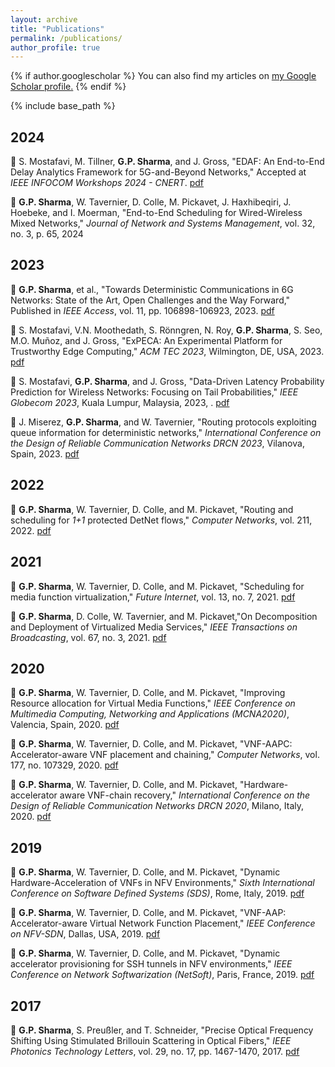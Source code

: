 ```yaml
---
layout: archive
title: "Publications"
permalink: /publications/
author_profile: true
---
```


{% if author.googlescholar %}
  You can also find my articles on <u><a href="{{author.googlescholar}}">my Google Scholar profile</a>.</u>
{% endif %}

{% include base_path %}

## 2024

**🎤** S. Mostafavi, M. Tillner, **G.P. Sharma**, and J. Gross, "EDAF: An End-to-End Delay Analytics Framework for 5G-and-Beyond Networks," Accepted at _IEEE INFOCOM Workshops 2024 - CNERT_. [pdf](https://arxiv.org/pdf/2401.09856)

**📝** **G.P. Sharma**, W. Tavernier, D. Colle, M. Pickavet, J. Haxhibeqiri, J. Hoebeke, and I. Moerman, "End-to-End Scheduling for Wired-Wireless Mixed Networks," _Journal of Network and Systems Management_, vol. 32, no. 3, p. 65, 2024


## 2023

**📝** **G.P. Sharma**, et al., "Towards Deterministic Communications in 6G Networks: State of the Art, Open Challenges and the Way Forward," Published in _IEEE Access_, vol. 11, pp. 106898-106923, 2023. [pdf](https://arxiv.org/pdf/2304.01299.pdf)

**🎤** S. Mostafavi, V.N. Moothedath, S. Rönngren, N. Roy, **G.P. Sharma**, S. Seo, M.O. Muñoz, and J. Gross, "ExPECA: An Experimental Platform for Trustworthy Edge Computing," _ACM TEC 2023_, Wilmington, DE, USA, 2023. [pdf](https://arxiv.org/abs/2311.01279)
 
**🎤** S. Mostafavi, **G.P. Sharma**, and J. Gross, "Data-Driven Latency Probability Prediction for Wireless Networks: Focusing on Tail Probabilities," _IEEE Globecom 2023_, Kuala Lumpur, Malaysia, 2023, . [pdf](https://arxiv.org/pdf/2307.10648.pdf)

**🎤** J. Miserez, **G.P. Sharma**, and W. Tavernier, "Routing protocols exploiting queue information for deterministic networks," _International Conference on the Design of Reliable Communication Networks DRCN 2023_, Vilanova, Spain, 2023. [pdf](https://gourav-prateek-sharma.github.io/files/publications/routing_proto_queue.pdf)

## 2022

**📝** **G.P. Sharma**, W. Tavernier, D. Colle, and M. Pickavet, "Routing and scheduling for _1+1_ protected DetNet flows," _Computer Networks_, vol. 211, 2022. [pdf](https://gourav-prateek-sharma.github.io/files/publications/1+1_rtsch_detnet.pdf)

## 2021

**📝** **G.P. Sharma**, W. Tavernier, D. Colle, and M. Pickavet, "Scheduling for media function virtualization," _Future Internet_, vol. 13, no. 7, 2021. [pdf](https://gourav-prateek-sharma.github.io/files/publications/schd_mfv.pdf)

**📝** **G.P. Sharma**, D. Colle, W. Tavernier, and M. Pickavet,"On Decomposition and Deployment of Virtualized Media Services," _IEEE Transactions on Broadcasting_, vol. 67, no. 3, 2021. [pdf](https://gourav-prateek-sharma.github.io/files/publications/deploy_decomp_mfv.pdf)

## 2020

**🎤** **G.P. Sharma**, W. Tavernier, D. Colle, and M. Pickavet, "Improving Resource allocation for Virtual Media Functions," _IEEE Conference on Multimedia Computing, Networking and Applications (MCNA2020)_, Valencia, Spain, 2020. [pdf](https://gourav-prateek-sharma.github.io/files/publications/resource_improv_vmf.pdf)

**📝** **G.P. Sharma**, W. Tavernier, D. Colle, and M. Pickavet, "VNF-AAPC: Accelerator-aware VNF placement and chaining," _Computer Networks_, vol. 177, no. 107329, 2020. [pdf](https://gourav-prateek-sharma.github.io/files/publications/vnf_aapc.pdf)

**🎤** **G.P. Sharma**, W. Tavernier, D. Colle, and M. Pickavet, "Hardware-accelerator aware VNF-chain recovery," _International Conference on the Design of Reliable Communication Networks DRCN 2020_, Milano, Italy, 2020. [pdf](https://gourav-prateek-sharma.github.io/files/publications/hw_accel_aware_vnf_recov.pdf)

## 2019

**🎤** **G.P. Sharma**, W. Tavernier, D. Colle, and M. Pickavet, "Dynamic Hardware-Acceleration of VNFs in NFV Environments," _Sixth International Conference on Software Defined Systems (SDS)_, Rome, Italy, 2019. [pdf](https://gourav-prateek-sharma.github.io/files/publications/dynamic_vnf_accel.pdf)

**🎤** **G.P. Sharma**, W. Tavernier, D. Colle, and M. Pickavet, "VNF-AAP: Accelerator-aware Virtual Network Function Placement," _IEEE Conference on NFV-SDN_, Dallas, USA, 2019. [pdf](https://gourav-prateek-sharma.github.io/files/publications/vnf_aap.pdf)

**🎤** **G.P. Sharma**, W. Tavernier, D. Colle, and M. Pickavet, "Dynamic accelerator provisioning for SSH tunnels in NFV environments,"  _IEEE Conference on Network Softwarization (NetSoft)_, Paris, France, 2019. [pdf](https://gourav-prateek-sharma.github.io/files/publications/dynamic_ssh_accel.pdf)


## 2017

**📝**  **G.P. Sharma**, S. Preußler, and T. Schneider, "Precise Optical Frequency Shifting Using Stimulated Brillouin Scattering in Optical Fibers," _IEEE Photonics Technology Letters_, vol. 29, no. 17, pp. 1467-1470, 2017. [pdf](https://gourav-prateek-sharma.github.io/files/precise_opt_freq_shift.pdf)


